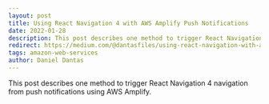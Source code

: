 ```yaml
---
layout: post
title: Using React Navigation 4 with AWS Amplify Push Notifications
date: 2022-01-28
description: This post describes one method to trigger React Navigation 4 navigation from push notifications using AWS Amplify.
redirect: https://medium.com/@dantasfiles/using-react-navigation-with-aws-amplify-push-notifications-d6683641922f
tags: amazon-web-services
author: Daniel Dantas
---
```


This post describes one method to trigger React Navigation 4 navigation from push notifications using AWS Amplify.
